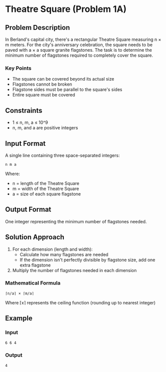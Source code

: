# Theatre Square (Problem 1A)

## Problem Description
In Berland's capital city, there's a rectangular Theatre Square measuring n × m meters. For the city's anniversary celebration, the square needs to be paved with a × a square granite flagstones. The task is to determine the minimum number of flagstones required to completely cover the square.

### Key Points
- The square can be covered beyond its actual size
- Flagstones cannot be broken
- Flagstone sides must be parallel to the square's sides
- Entire square must be covered

## Constraints
- 1 ≤ n, m, a ≤ 10^9
- n, m, and a are positive integers

## Input Format
A single line containing three space-separated integers:
```
n m a
```
Where:
- n = length of the Theatre Square
- m = width of the Theatre Square
- a = size of each square flagstone

## Output Format
One integer representing the minimum number of flagstones needed.

## Solution Approach
1. For each dimension (length and width):
   - Calculate how many flagstones are needed
   - If the dimension isn't perfectly divisible by flagstone size, add one extra flagstone
2. Multiply the number of flagstones needed in each dimension

### Mathematical Formula
```
⌈n/a⌉ × ⌈m/a⌉
```
Where ⌈x⌉ represents the ceiling function (rounding up to nearest integer)

## Example
### Input
```
6 6 4
```

### Output
```
4
```